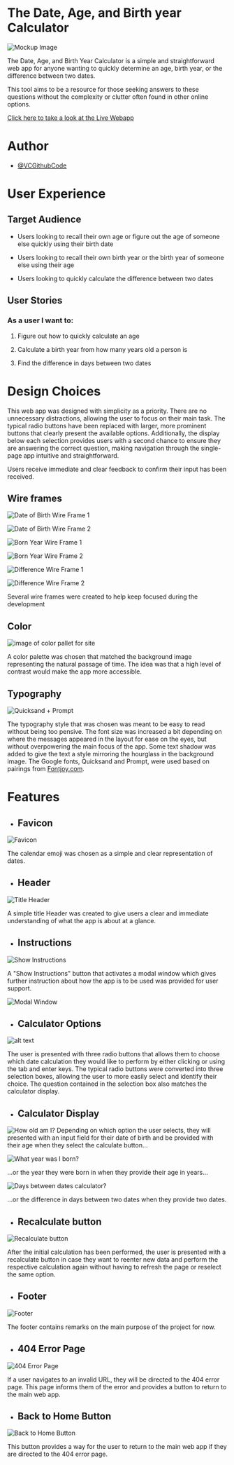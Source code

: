 # The Date, Age, and Birth year Calculator

![Mockup Image](assets/images/dac-mockup.avif)

The Date, Age, and Birth Year Calculator is a simple and straightforward web app for anyone wanting to quickly determine an age, birth year, or the difference between two dates.

This tool aims to be a resource for those seeking answers to these questions without the complexity or clutter often found in other online options.

[Click here to take a look at the Live Webapp](https://vcgithubcode.github.io/portfolio-project-2/)


# Author

- [@VCGithubCode](https://www.github.com/VCGithubCode)

# User Experience

## Target Audience

- Users looking to recall their own age or figure out the age of someone else quickly using their birth date

- Users looking to recall their own birth year or the birth year of someone else using their age

- Users looking to quickly calculate the difference between two dates

## User Stories

### As a user I want to:

1. Figure out how to quickly calculate an age

2. Calculate a birth year from how many years old a person is

3. Find the difference in days between two dates

# Design Choices

This web app was designed with simplicity as a priority. There are no unnecessary distractions, allowing the user to focus on their main task. The typical radio buttons have been replaced with larger, more prominent buttons that clearly present the available options. Additionally, the display below each selection provides users with a second chance to ensure they are answering the correct question, making navigation through the single-page app intuitive and straightforward.

Users receive immediate and clear feedback to confirm their input has been received.

## Wire frames
![Date of Birth Wire Frame 1](assets/wireframes/dob-1.avif)

![Date of Birth Wire Frame 2](assets/wireframes/dob-2.avif)

![Born Year Wire Frame 1](assets/wireframes/born-1.avif)

![Born Year Wire Frame 2](assets/wireframes/born-2.avif)

![Difference Wire Frame 1](assets/wireframes/difference-1.avif)

![Difference Wire Frame 2](assets/wireframes/difference-2.avif)

Several wire frames were created to help keep focused during the development

## Color
![image of color pallet for site](assets/images/dac-palette.avif)

A color palette was chosen that matched the background image representing the natural passage of time.  The idea was that a high level of contrast would make the app more accessible.


## Typography
![Quicksand + Prompt](assets/images/font-pairings.avif)

The typography style that was chosen was meant to be easy to read without being too pensive.  The font size was increased a bit depending on where the messages appeared in the layout for ease on the eyes, but without overpowering the main focus of the app. Some text shadow was added to give the text a style mirroring the hourglass in the background image.  The Google fonts, Quicksand and Prompt, were used based on pairings from [Fontjoy.com](https://fontjoy.com/).

# Features

* ## Favicon
![Favicon](assets/favicon/apple-touch-icon.png)

The calendar emoji was chosen as a simple and clear representation of dates.

* ## Header

![Title Header](assets/images/dac-header.avif)

A simple title Header was created to give users a clear and immediate understanding of what the app is about at a glance.

* ## Instructions
![Show Instructions](assets/images/instruction-button.avif)


A "Show Instructions" button that activates a modal window which gives further instruction about how the app is to be used was provided for user support.

![Modal Window](assets/images/instruction-modal.avif)


* ## Calculator Options
![alt text](assets/images/calculator-choices.avif)

The user is presented with three radio buttons that allows them to choose which date calculation they would like to perform by either clicking or using the tab and enter keys.  The typical radio buttons were converted into three selection boxes, allowing the user to more easily select and identify their choice.  The question contained in the selection box also matches the calculator display.

* ## Calculator Display
![How old am I?](assets/images/dob-calc.avif)
Depending on which option the user selects, they will presented with an input field for their date of birth and be provided with their age when they select the calculate button...

![What year was I born?](assets/images/born-calc.avif)

...or the year they were born in when they provide their age in years...

![Days between dates calculator?](assets/images/difference-calc.avif)

...or the difference in days between two dates when they provide two dates.

* ## Recalculate button
![Recalculate button](assets/images/recalculate-button.avif)

After the initial calculation has been performed, the user is presented with a recalculate button in case they want to reenter new data and perform the respective calculation again without having to refresh the page or reselect the same option.

* ## Footer

![Footer](assets/images/dac-footer.avif)

The footer contains remarks on the main purpose of the project for now.

* ## 404 Error Page
![404 Error Page](assets/images/404-page.avif)

If a user navigates to an invalid URL, they will be directed to the 404 error page. This page informs them of the error and provides a button to return to the main web app.

* ## Back to Home Button
![Back to Home Button](assets/images/bth-button.avif)

This button provides a way for the user to return to the main web app if they are directed to the 404 error page.

